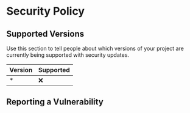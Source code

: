 # Security Policy

## Supported Versions

Use this section to tell people about which versions of your project are
currently being supported with security updates.

| Version | Supported          |
| ------- | ------------------ |
| *       | :x:                |

## Reporting a Vulnerability

